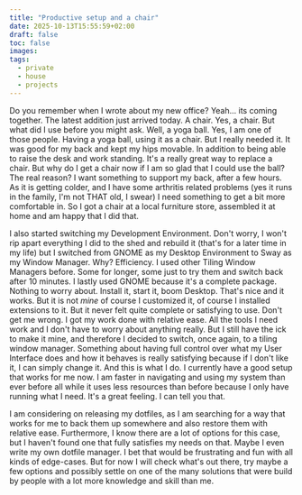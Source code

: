 ```yaml
---
title: "Productive setup and a chair"
date: 2025-10-13T15:55:59+02:00
draft: false
toc: false
images:
tags:
  - private
  - house
  - projects
---
```

Do you remember when I wrote about my new office? Yeah... its coming together. The latest addition just arrived today.
A chair. Yes, a chair.
But what did I use before you might ask. Well, a yoga ball. Yes, I am one of those people. Having a yoga ball, using it as a chair.
But I really needed it. It was good for my back and kept my hips movable. In addition to being able to raise the desk and work standing. It's a really great way to replace a chair.
But why do I get a chair now if I am so glad that I could use the ball?
The real reason? I want something to support my back, after a few hours. As it is getting colder, and I have some arthritis related problems (yes it runs in the family, I'm not THAT old, I swear)
I need something to get a bit more comfortable in.
So I got a chair at a local furniture store, assembled it at home and am happy that I did that.

I also started switching my Development Environment. Don't worry, I won't rip apart everything I did to the shed and rebuild it (that's for a later time in my life)
but I switched from GNOME as my Desktop Environment to Sway as my Window Manager.
Why? Efficiency. I used other Tiling Window Managers before. Some for longer, some just to try them and switch back after 10 minutes.
I lastly used GNOME because it's a complete package. Nothing to worry about. Install it, start it, boom Desktop. That's nice and it works. But it is not *mine* of course I customized it, of course I installed extensions to it.
But it never felt quite complete or satisfying to use. Don't get me wrong. I got my work done with relative ease. All the tools I need work and I don't have to worry about anything really.
But I still have the ick to make it mine, and therefore I decided to switch, once again, to a tiling window manager. Something about having full control over what my User Interface does and how it behaves is really satisfying because if I don't like it, I can simply change it. And this is what I do. I currently have a good setup that works for me now. I am faster in navigating and using my system than ever before all while it uses less resources than before because I only have running what I need.
It's a great feeling. I can tell you that.

I am considering on releasing my dotfiles, as I am searching for a way that works for me to back them up somewhere and also restore them with relative ease.
Furthermore, I know there are a lot of options for this case, but I haven't found one that fully satisfies my needs on that. Maybe I even write my own dotfile manager. I bet that would be frustrating and fun with all kinds of edge-cases.
But for now I will check what's out there, try maybe a few options and possibly settle on one of the many solutions that were build by people with a lot more knowledge and skill than me.
